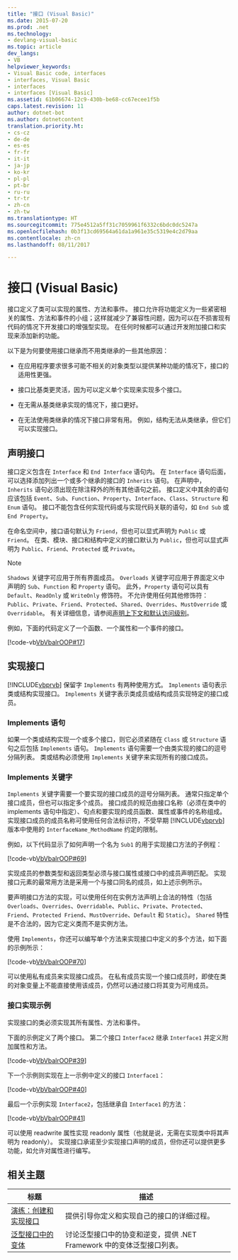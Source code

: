 ```yaml
---
title: "接口 (Visual Basic)"
ms.date: 2015-07-20
ms.prod: .net
ms.technology:
- devlang-visual-basic
ms.topic: article
dev_langs:
- VB
helpviewer_keywords:
- Visual Basic code, interfaces
- interfaces, Visual Basic
- interfaces
- interfaces [Visual Basic]
ms.assetid: 61b06674-12c9-430b-be68-cc67ecee1f5b
caps.latest.revision: 11
author: dotnet-bot
ms.author: dotnetcontent
translation.priority.ht:
- cs-cz
- de-de
- es-es
- fr-fr
- it-it
- ja-jp
- ko-kr
- pl-pl
- pt-br
- ru-ru
- tr-tr
- zh-cn
- zh-tw
ms.translationtype: HT
ms.sourcegitcommit: 775e4512a5ff31c7059961f6332c6bdc0dc5247a
ms.openlocfilehash: 0b3f13cd69564a61da1a961e35c5319e4c2d79aa
ms.contentlocale: zh-cn
ms.lasthandoff: 08/11/2017

---
```

# <a name="interfaces-visual-basic"></a>接口 (Visual Basic)
接口定义了类可以实现的属性、方法和事件。 接口允许将功能定义为一些紧密相关的属性、方法和事件的小组；这样就减少了兼容性问题，因为可以在不损害现有代码的情况下开发接口的增强型实现。 在任何时候都可以通过开发附加接口和实现来添加新的功能。  
  
 以下是为何要使用接口继承而不用类继承的一些其他原因：  
  
-   在应用程序要求很多可能不相关的对象类型以提供某种功能的情况下，接口的适用性更强。  
  
-   接口比基类更灵活，因为可以定义单个实现来实现多个接口。  
  
-   在无需从基类继承实现的情况下，接口更好。  
  
-   在无法使用类继承的情况下接口非常有用。 例如，结构无法从类继承，但它们可以实现接口。  
  
## <a name="declaring-interfaces"></a>声明接口  
 接口定义包含在 `Interface` 和 `End Interface` 语句内。 在 `Interface` 语句后面，可以选择添加列出一个或多个继承的接口的 `Inherits` 语句。 在声明中，`Inherits` 语句必须出现在除注释外的所有其他语句之前。 接口定义中其余的语句应该包括 `Event`、`Sub`、`Function`、`Property`、`Interface`、`Class`、`Structure` 和 `Enum` 语句。 接口不能包含任何实现代码或与实现代码关联的语句，如 `End Sub` 或 `End Property`。  
  
 在命名空间中，接口语句默认为 `Friend`，但也可以显式声明为 `Public` 或 `Friend`。 在类、模块、接口和结构中定义的接口默认为 `Public`，但也可以显式声明为 `Public`、`Friend`、`Protected` 或 `Private`。  
  
> [!NOTE]
>  `Shadows` 关键字可应用于所有界面成员。 `Overloads` 关键字可应用于界面定义中声明的 `Sub`、`Function` 和 `Property` 语句。 此外，`Property` 语句可以具有 `Default`、`ReadOnly` 或 `WriteOnly` 修饰符。 不允许使用任何其他修饰符：`Public`、`Private`、`Friend`、`Protected`、`Shared`、`Overrides`、`MustOverride` 或 `Overridable`。 有关详细信息，请参阅[声明上下文和默认访问级别](../../../../visual-basic/language-reference/statements/declaration-contexts-and-default-access-levels.md)。  
  
 例如，下面的代码定义了一个函数、一个属性和一个事件的接口。  
  
 [!code-vb[VbVbalrOOP#17](../../../../visual-basic/misc/codesnippet/VisualBasic/index_1.vb)]  
  
## <a name="implementing-interfaces"></a>实现接口  
 [!INCLUDE[vbprvb](~/includes/vbprvb-md.md)] 保留字 `Implements` 有两种使用方式。 `Implements` 语句表示类或结构实现接口。 `Implements` 关键字表示类成员或结构成员实现特定的接口成员。  
  
### <a name="implements-statement"></a>Implements 语句  
 如果一个类或结构实现一个或多个接口，则它必须紧随在 `Class` 或 `Structure` 语句之后包括 `Implements` 语句。 `Implements` 语句需要一个由类实现的接口的逗号分隔列表。 类或结构必须使用 `Implements` 关键字来实现所有的接口成员。  
  
### <a name="implements-keyword"></a>Implements 关键字  
 `Implements` 关键字需要一个要实现的接口成员的逗号分隔列表。 通常只指定单个接口成员，但也可以指定多个成员。 接口成员的规范由接口名称（必须在类中的 implements 语句中指定）、句点和要实现的成员函数、属性或事件的名称组成。 实现接口成员的成员名称可使用任何合法标识符，不受早期 [!INCLUDE[vbprvb](~/includes/vbprvb-md.md)] 版本中使用的 `InterfaceName_MethodName` 约定的限制。  
  
 例如，以下代码显示了如何声明一个名为 `Sub1` 的用于实现接口方法的子例程：  
  
 [!code-vb[VbVbalrOOP#69](../../../../visual-basic/misc/codesnippet/VisualBasic/index_2.vb)]  
  
 实现成员的参数类型和返回类型必须与接口属性或接口中的成员声明匹配。 实现接口元素的最常用方法是采用一个与接口同名的成员，如上述示例所示。  
  
 要声明接口方法的实现，可以使用任何在实例方法声明上合法的特性（包括 `Overloads`、`Overrides`、`Overridable`、`Public`、`Private`、`Protected`、`Friend`、`Protected Friend`、`MustOverride`、`Default` 和 `Static`）。 `Shared` 特性是不合法的，因为它定义类而不是实例方法。  
  
 使用 `Implements`，你还可以编写单个方法来实现接口中定义的多个方法，如下面的示例所示：  
  
 [!code-vb[VbVbalrOOP#70](../../../../visual-basic/misc/codesnippet/VisualBasic/index_3.vb)]  
  
 可以使用私有成员来实现接口成员。 在私有成员实现一个接口成员时，即使在类的对象变量上不能直接使用该成员，仍然可以通过接口将其变为可用成员。  
  
### <a name="interface-implementation-examples"></a>接口实现示例  
 实现接口的类必须实现其所有属性、方法和事件。  
  
 下面的示例定义了两个接口。 第二个接口 `Interface2` 继承 `Interface1` 并定义附加属性和方法。  
  
 [!code-vb[VbVbalrOOP#39](../../../../visual-basic/misc/codesnippet/VisualBasic/index_4.vb)]  
  
 下一个示例则实现在上一示例中定义的接口 `Interface1`：  
  
 [!code-vb[VbVbalrOOP#40](../../../../visual-basic/misc/codesnippet/VisualBasic/index_5.vb)]  
  
 最后一个示例实现 `Interface2`，包括继承自 `Interface1` 的方法：  
  
 [!code-vb[VbVbalrOOP#41](../../../../visual-basic/misc/codesnippet/VisualBasic/index_6.vb)]  
  
 可以使用 readwrite 属性实现 readonly 属性（也就是说，无需在实现类中将其声明为 readonly）。  实现接口承诺至少实现接口声明的成员，但你还可以提供更多功能，如允许对属性进行编写。  
  
## <a name="related-topics"></a>相关主题  
  
|标题|描述|  
|-----------|-----------------|  
|[演练：创建和实现接口](../../../../visual-basic/programming-guide/language-features/interfaces/walkthrough-creating-and-implementing-interfaces.md)|提供引导你定义和实现自己的接口的详细过程。|  
|[泛型接口中的变体](../../concepts/covariance-contravariance/variance-in-generic-interfaces.md)|讨论泛型接口中的协变和逆变，提供 .NET Framework 中的变体泛型接口列表。|

